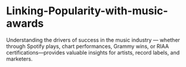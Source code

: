 # Linking-Popularity-with-music-awards
Understanding the drivers of success in the music industry — whether through Spotify plays, chart performances, Grammy wins, or RIAA certifications—provides valuable insights for artists, record labels, and marketers.
